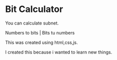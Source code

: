 # Bit Calculator

You can calculate subnet.

Numbers to bits | Bits tu numbers

This was created using html,css,js.

I created this because i wanted to learn new things.
